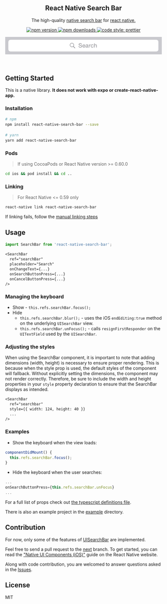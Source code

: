 <h2 align="center">React Native Search Bar</h2>

<p align="center">The high-quality
 <a href="https://developer.apple.com/documentation/uikit/uisearchbar">native search bar</a> for <a href="https://facebook.github.io/react-native/">react native.</a>

<p align="center">
  <a href="https://www.npmjs.com/package/react-native-search-bar">
    <img alt="npm version" src="https://img.shields.io/npm/v/react-native-search-bar.svg?style=flat-square">
  </a>
  <a href="https://www.npmjs.com/package/react-native-react-native-search-bar">
    <img alt="npm downloads" src="https://img.shields.io/npm/dm/react-native-search-bar.svg?style=flat-square">
  </a>
   <a href="https://prettier.io">
    <img alt="code style: prettier" src="https://img.shields.io/badge/code_style-prettier-ff69b4.svg?style=flat-square">
  </a>
</p>

<p align="center">
  <img src="./.github/SearchBar.png"/>
</p>

<br>

## Getting Started

This is a native library. **It does not work with expo or
create-react-native-app.**

### Installation

```bash
# npm
npm install react-native-search-bar --save

# yarn
yarn add react-native-search-bar
```

### Pods

> If using CocoaPods or React Native version >= 0.60.0

```bash
cd ios && pod install && cd ..
```

### Linking

> For React Native <= 0.59 only

```bash
react-native link react-native-search-bar
```

If linking fails, follow the
[manual linking steps](http://facebook.github.io/react-native/docs/linking-libraries-ios.html#manual-linking)

## Usage

```javascript
import SearchBar from 'react-native-search-bar';
```

```JSX
<SearchBar
  ref="searchBar"
  placeholder="Search"
  onChangeText={...}
  onSearchButtonPress={...}
  onCancelButtonPress={...}
/>
```

### Managing the keyboard

- Show - `this.refs.searchBar.focus();`
- Hide
  - `this.refs.searchBar.blur();` - uses the iOS `endEditing:true` method on the
    underlying `UISearchBar` view.
  - `this.refs.searchBar.unFocus();` - calls `resignFirstResponder` on the
    `UITextField` used by the `UISearchBar`.

### Adjusting the styles

When using the SearchBar component, it is important to note that adding 
dimensions (width, height) is necessary to ensure proper rendering. This is 
because when the style prop is used, the default styles of the component will
fallback. Without explicitly setting the dimensions, the component may not 
render correctly. Therefore, be sure to include the width and height properties
in your `style` property declaration to ensure that the SearchBar displays as 
intended.

```JSX
<SearchBar
  ref="searchbar"
  style={{ width: 124, height: 40 }}
  ...
/>
```

### Examples

- Show the keyboard when the view loads:

```javascript
componentDidMount() {
  this.refs.searchBar.focus();
}
```

- Hide the keyboard when the user searches:

```javascript
...
onSearchButtonPress={this.refs.searchBar.unFocus}
...
```

For a full list of props check out
[the typescript definitions file](./src/index.d.ts).

There is also an example project in the [example](./example) directory.

## Contribution

For now, only some of the features of
[UISearchBar](https://developer.apple.com/library/ios/documentation/UIKit/Reference/UISearchBar_Class/)
are implemented.

Feel free to send a pull request to the
[next](https://github.com/umhan35/react-native-search-bar/tree/next) branch. To
get started, you can read the
["Native UI Components (iOS)"](http://facebook.github.io/react-native/docs/native-components-ios.html)
guide on the React Native website.

Along with code contribution, you are welcomed to answer questions asked in the
[Issues](https://github.com/umhan35/react-native-search-bar/issues).

## License

MIT
